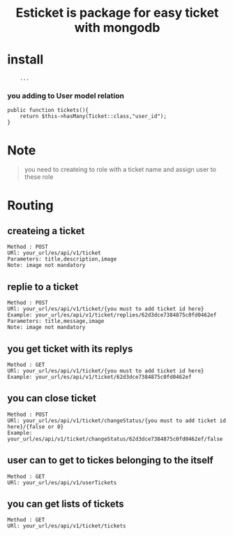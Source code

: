 # <div style="text-align: center;"> Esticket is package for easy ticket with mongodb </div>

# install 
```
    ...
```
### you adding to User model relation
```
public function tickets(){
	return $this->hasMany(Ticket::class,"user_id");
}
``` 

# Note
> you need to createing to role with a ticket name and assign user to these role


# Routing

## createing a ticket
```
Method : POST
URl: your_url/es/api/v1/ticket
Parameters: title,description,image 
Note: image not mandatory
``` 
## replie to a ticket
```
Method : POST
URl: your_url/es/api/v1/ticket/{you must to add ticket id here} 
Example: your_url/es/api/v1/ticket/replies/62d3dce7384875c0fd0462ef
Parameters: title,message,image 
Note: image not mandatory
``` 
## you get ticket with its replys
```
Method : GET
URl: your_url/es/api/v1/ticket/{you must to add ticket id here} 
Example: your_url/es/api/v1/ticket/62d3dce7384875c0fd0462ef
``` 
## you can close ticket 
```
Method : POST
URl: your_url/es/api/v1/ticket/changeStatus/{you must to add ticket id here}/{false or 0}
Example: your_url/es/api/v1/ticket/changeStatus/62d3dce7384875c0fd0462ef/false
``` 
## user can to get to tickes belonging to the itself
```
Method : GET
URl: your_url/es/api/v1/userTickets
``` 

## you can get lists of tickets

```
Method : GET
URl: your_url/es/api/v1/ticket/tickets
``` 
